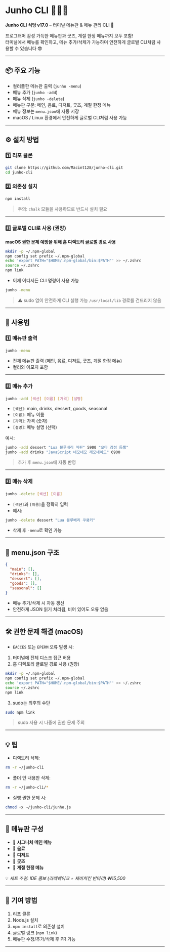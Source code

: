 # Junho CLI 🍹🍰🧢

**Junho CLI 식당 v17.0** – 터미널 메뉴판 & 메뉴 관리 CLI 🎉  

프로그래머 감성 가득한 메뉴판과 굿즈, 계절 한정 메뉴까지 모두 포함!  
터미널에서 메뉴를 확인하고, 메뉴 추가/삭제가 가능하며 안전하게 글로벌 CLI처럼 사용할 수 있습니다 😎

---

## 📦 주요 기능

- 컬러풀한 메뉴판 출력 (`junho -menu`)
- 메뉴 추가 (`junho -add`)
- 메뉴 삭제 (`junho -delete`)
- 메뉴판 구분: 메인, 음료, 디저트, 굿즈, 계절 한정 메뉴
- 메뉴 정보는 `menu.json`에 자동 저장
- macOS / Linux 환경에서 안전하게 글로벌 CLI처럼 사용 가능

---

## ⚙ 설치 방법

### 1️⃣ 리포 클론

```bash
git clone https://github.com/Macint128/junho-cli.git
cd junho-cli
````

### 2️⃣ 의존성 설치

```bash
npm install
```

> 주의: `chalk` 모듈을 사용하므로 반드시 설치 필요

---

### 3️⃣ 글로벌 CLI로 사용 (권장)

**macOS 권한 문제 예방을 위해 홈 디렉토리 글로벌 경로 사용**

```bash
mkdir -p ~/.npm-global
npm config set prefix ~/.npm-global
echo 'export PATH="$HOME/.npm-global/bin:$PATH"' >> ~/.zshrc
source ~/.zshrc
npm link
```

* 이제 어디서든 CLI 명령어 사용 가능

```bash
junho -menu
```

> ⚠ sudo 없이 안전하게 CLI 실행 가능
> `/usr/local/lib` 경로를 건드리지 않음

---

## 🧾 사용법

### 1️⃣ 메뉴판 출력

```bash
junho -menu
```

* 전체 메뉴판 출력 (메인, 음료, 디저트, 굿즈, 계절 한정 메뉴)
* 컬러와 이모지 포함

---

### 2️⃣ 메뉴 추가

```bash
junho -add [섹션] [이름] [가격] [설명]
```

* `[섹션]`: main, drinks, dessert, goods, seasonal
* `[이름]`: 메뉴 이름
* `[가격]`: 가격 (숫자)
* `[설명]`: 메뉴 설명 (선택)

예시:

```bash
junho -add dessert "Lua 블루베리 머핀" 5900 "오타 감성 듬뿍"
junho -add drinks "JavaScript 네모네모 레모네이드" 6900
```

> 추가 후 `menu.json`에 자동 반영

---

### 3️⃣ 메뉴 삭제

```bash
junho -delete [섹션] [이름]
```

* `[섹션]`과 `[이름]`을 정확히 입력
* 예시:

```bash
junho -delete dessert "Lua 블루베리 쿠쿸키"
```

* 삭제 후 `-menu`로 확인 가능

---

## 📁 menu.json 구조

```json
{
  "main": [],
  "drinks": [],
  "dessert": [],
  "goods": [],
  "seasonal": []
}
```

* 메뉴 추가/삭제 시 자동 갱신
* 안전하게 JSON 읽기 처리됨, 비어 있어도 오류 없음

---

## 🛠 권한 문제 해결 (macOS)

* `EACCES` 또는 `EPERM` 오류 발생 시:

1. 터미널에 전체 디스크 접근 허용
2. 홈 디렉토리 글로벌 경로 사용 (권장)

```bash
mkdir -p ~/.npm-global
npm config set prefix ~/.npm-global
echo 'export PATH="$HOME/.npm-global/bin:$PATH"' >> ~/.zshrc
source ~/.zshrc
npm link
```

3. sudo는 최후의 수단

```bash
sudo npm link
```

> sudo 사용 시 나중에 권한 문제 주의

---

## 💡 팁

* 디렉토리 삭제:

```bash
rm -r ~/junho-cli
```

* 폴더 안 내용만 삭제:

```bash
rm -r ~/junho-cli/*
```

* 실행 권한 문제 시:

```bash
chmod +x ~/junho-cli/junho.js
```

---

## 🎨 메뉴판 구성

* 🥘 **시그니처 메인 메뉴**
* 🍹 **음료**
* 🍰 **디저트**
* 🎁 **굿즈**
* 🍂 **계절 한정 메뉴**

💡 *세트 추천: IDE 콤보 (라떼쉐이크 + 제비치킨 반마리) ₩15,500*

---

## 📝 기여 방법

1. 리포 클론
2. Node.js 설치
3. `npm install`로 의존성 설치
4. 글로벌 링크 (`npm link`)
5. 메뉴판 수정/추가/삭제 후 PR 가능

---

